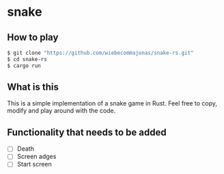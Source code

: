 # snake

## How to play

```sh
$ git clone "https://github.com/wiebecommajonas/snake-rs.git"
$ cd snake-rs
$ cargo run
```

## What is this

This is a simple implementation of a snake game in Rust. Feel free to copy, modify and play around with the code.

## Functionality that needs to be added

- [ ] Death
- [ ] Screen adges
- [ ] Start screen